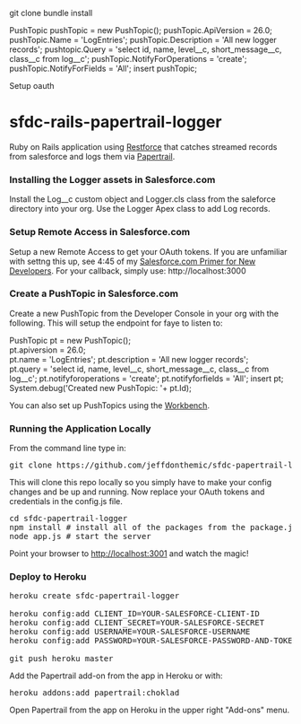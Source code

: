 
git clone
bundle install

PushTopic pushTopic = new PushTopic();
pushTopic.ApiVersion = 26.0;
pushTopic.Name = 'LogEntries';
pushTopic.Description = 'All new logger records';
pushtopic.Query = 'select id, name, level__c, short_message__c, class__c from log__c';
pushTopic.NotifyForOperations = 'create';
pushTopic.NotifyForFields = 'All';
insert pushTopic;

Setup oauth


# sfdc-rails-papertrail-logger

Ruby on Rails application using [Restforce](https://github.com/ejholmes/restforce) that catches streamed records from salesforce and logs them via [Papertrail](http://www.papertrailapp.com).

### Installing the Logger assets in Salesforce.com

Install the Log__c custom object and Logger.cls class from the saleforce directory into your org. Use the Logger Apex class to add Log records.

### Setup Remote Access in Salesforce.com

Setup a new Remote Access to get your OAuth tokens. If you are unfamiliar with settng this up, see 4:45 of my [Salesforce.com Primer for New Developers](http://www.youtube.com/watch?v=fq2ju2ML9GM). For your callback, simply use: http://localhost:3000

### Create a PushTopic in Salesforce.com

Create a new PushTopic from the Developer Console in your org with the following. This will setup the endpoint for faye to listen to:

PushTopic pt = new PushTopic();  
pt.apiversion = 26.0;  
pt.name = 'LogEntries';
pt.description = 'All new logger records';  
pt.query = 'select id, name, level__c, short_message__c, class__c from log__c'; 
pt.notifyforoperations = 'create';
pt.notifyforfields = 'All'; 
insert pt;  
System.debug('Created new PushTopic: '+ pt.Id);

You can also set up PushTopics using the [Workbench](https://workbench.developerforce.com).

### Running the Application Locally

From the command line type in:
<pre>git clone https://github.com/jeffdonthemic/sfdc-papertrail-logger.git</pre>

This will clone this repo locally so you simply have to make your config changes and be up and running. Now replace your OAuth tokens and credentials in the config.js file.

<pre>cd sfdc-papertrail-logger
npm install # install all of the packages from the package.json file
node app.js # start the server</pre>

Point your browser to [http://localhost:3001](http://localhost:3001) and watch the magic!

### Deploy to Heroku

<pre>heroku create sfdc-papertrail-logger

heroku config:add CLIENT_ID=YOUR-SALESFORCE-CLIENT-ID
heroku config:add CLIENT_SECRET=YOUR-SALESFORCE-SECRET
heroku config:add USERNAME=YOUR-SALESFORCE-USERNAME
heroku config:add PASSWORD=YOUR-SALESFORCE-PASSWORD-AND-TOKEN

git push heroku master</pre>

Add the Papertrail add-on from the app in Heroku or with:

<pre>heroku addons:add papertrail:choklad</pre>

Open Papertrail from the app on Heroku in the upper right "Add-ons" menu.


